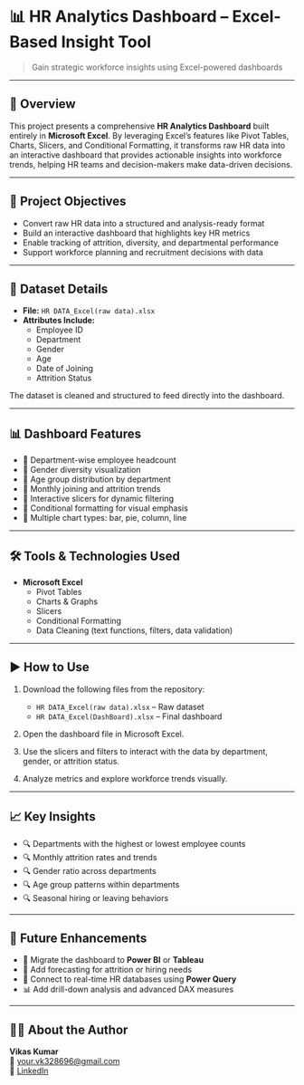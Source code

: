 # 📊 HR Analytics Dashboard – Excel-Based Insight Tool

> Gain strategic workforce insights using Excel-powered dashboards

---

## 🧠 Overview

This project presents a comprehensive **HR Analytics Dashboard** built entirely in **Microsoft Excel**. By leveraging Excel’s features like Pivot Tables, Charts, Slicers, and Conditional Formatting, it transforms raw HR data into an interactive dashboard that provides actionable insights into workforce trends, helping HR teams and decision-makers make data-driven decisions.

---

## 🎯 Project Objectives

- Convert raw HR data into a structured and analysis-ready format  
- Build an interactive dashboard that highlights key HR metrics  
- Enable tracking of attrition, diversity, and departmental performance  
- Support workforce planning and recruitment decisions with data

---

## 📁 Dataset Details

- **File:** `HR DATA_Excel(raw data).xlsx`  
- **Attributes Include:**
  - Employee ID  
  - Department  
  - Gender  
  - Age  
  - Date of Joining  
  - Attrition Status  

The dataset is cleaned and structured to feed directly into the dashboard.

---

## 📊 Dashboard Features

- 📌 Department-wise employee headcount  
- 📌 Gender diversity visualization  
- 📌 Age group distribution by department  
- 📌 Monthly joining and attrition trends  
- 📌 Interactive slicers for dynamic filtering  
- 📌 Conditional formatting for visual emphasis  
- 📌 Multiple chart types: bar, pie, column, line  

---

## 🛠️ Tools & Technologies Used

- **Microsoft Excel**
  - Pivot Tables  
  - Charts & Graphs  
  - Slicers  
  - Conditional Formatting  
  - Data Cleaning (text functions, filters, data validation)

---

## ▶️ How to Use

1. Download the following files from the repository:
   - `HR DATA_Excel(raw data).xlsx` – Raw dataset
   - `HR DATA_Excel(DashBoard).xlsx` – Final dashboard

2. Open the dashboard file in Microsoft Excel.

3. Use the slicers and filters to interact with the data by department, gender, or attrition status.

4. Analyze metrics and explore workforce trends visually.

---

## 📈 Key Insights

- 🔍 Departments with the highest or lowest employee counts  
- 🔍 Monthly attrition rates and trends  
- 🔍 Gender ratio across departments  
- 🔍 Age group patterns within departments  
- 🔍 Seasonal hiring or leaving behaviors  

---

## 🚀 Future Enhancements

- 🔄 Migrate the dashboard to **Power BI** or **Tableau**  
- 🔮 Add forecasting for attrition or hiring needs  
- 📡 Connect to real-time HR databases using **Power Query**  
- 📊 Add drill-down analysis and advanced DAX measures

---

## 👨‍💻 About the Author

**Vikas Kumar**   
📧 your.vk328696@gmail.com  
🔗 [LinkedIn](https://linkedin.com/in/vikas-kumar-yourlink)  

